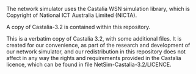 
The network simulator uses the Castalia WSN simulation library, which is Copyright of
National ICT Australia Limited (NICTA).

A copy of Castalia-3.2 is contained within this repository.

This is a verbatim copy of Castalia 3.2, with some additional files. It is created
for our convenience, as part of the research and development of our network simulator,
and our redistribution in this repository does not affect in any way the rights and
requirements provided in the Castalia licence, which can be found in file
NetSim-Castalia-3.2/LICENCE.

